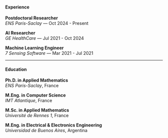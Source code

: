 #### Experience

**Postdoctoral Researcher**  
*ENS Paris-Saclay* — Oct 2024 - Present

**AI Researcher**  
*GE HealthCare* — Jul 2021 - Oct 2024

**Machine Learning Engineer**  
*7 Sensing Software* — Mar 2021 - Jul 2021

---

#### Education

**Ph.D. in Applied Mathematics**  
*ENS Paris-Saclay*, France

**M.Eng. in Computer Science**  
*IMT Atlantique*, France

**M.Sc. in Applied Mathematics**  
*Université de Rennes 1*, France

**M.Eng. in Electrical & Electronics Engineering**  
*Universidad de Buenos Aires*, Argentina